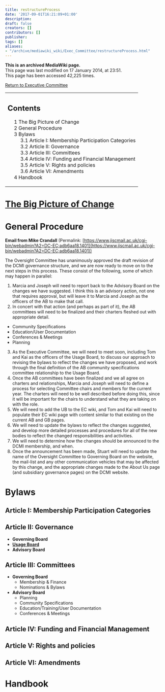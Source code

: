 ```yaml
---
title: restructureProcess
date: '2017-09-01T16:21:09+01:00'
description: 
draft: false
creators: []
contributors: []
publisher: 
tags: []
aliases:
- "/archive/mediawiki_wiki/Exec_Committee/restructureProcess.html"
---
```


 **This is an archived MediaWiki page.**  
This page was last modified on 17 January 2014, at 23:51.  
This page has been accessed 42,225 times.

[Return to Executive Committee](/archive/mediawiki_wiki/Exec_Committee "Exec Committee")

<table id="toc" class="toc">
  <tr>
    <td>
      <div id="toctitle">
        <h2>Contents</h2>
      </div>
      <ul>
        <li class="toclevel-1 tocsection-1"><a href="#The_Big_Picture_of_Change"><span class="tocnumber">1</span> <span class="toctext">The Big Picture of Change</span></a></li>
        <li class="toclevel-1 tocsection-2"><a href="#General_Procedure"><span class="tocnumber">2</span> <span class="toctext">General Procedure</span></a></li>
        <li class="toclevel-1 tocsection-3">
          <a href="#Bylaws"><span class="tocnumber">3</span> <span class="toctext">Bylaws</span></a>
          <ul>
            <li class="toclevel-2 tocsection-4"><a href="#Article_I:_Membership_Participation_Categories"><span class="tocnumber">3.1</span> <span class="toctext">Article I: Membership Participation Categories</span></a></li>
            <li class="toclevel-2 tocsection-5"><a href="#Article_II:_Governance"><span class="tocnumber">3.2</span> <span class="toctext">Article II: Governance</span></a></li>
            <li class="toclevel-2 tocsection-6"><a href="#Article_III:_Committees"><span class="tocnumber">3.3</span> <span class="toctext">Article III: Committees</span></a></li>
            <li class="toclevel-2 tocsection-7"><a href="#Article_IV:_Funding_and_Financial_Management"><span class="tocnumber">3.4</span> <span class="toctext">Article IV: Funding and Financial Management</span></a></li>
            <li class="toclevel-2 tocsection-8"><a href="#Article_V:_Rights_and_policies"><span class="tocnumber">3.5</span> <span class="toctext">Article V: Rights and policies</span></a></li>
            <li class="toclevel-2 tocsection-9"><a href="#Article_VI:_Amendments"><span class="tocnumber">3.6</span> <span class="toctext">Article VI: Amendments</span></a></li>
          </ul>
        </li>
        <li class="toclevel-1 tocsection-10"><a href="#Handbook"><span class="tocnumber">4</span> <span class="toctext">Handbook</span></a></li>
      </ul>
    </td>
  </tr>
</table>


# [The Big Picture of Change](/archive/mediawiki_wiki/Exec_Committee/public/ "Exec Committee/public/") 

# General Procedure 

**Email from Mike Crandall** (Permalink: [https://www.jiscmail.ac.uk/cgi-bin/webadmin?A2=DC-EC;adb6aa18.1401](https://www.jiscmail.ac.uk/cgi-bin/webadmin?A2=DC-EC;adb6aa18.1401))

The Oversight Committee has unanimously approved the draft revision of the DCMI governance structure, and we are now ready to move on to the next steps in this process. These consist of the following, some of which may happen in parallel:

1. Marcia and Joseph will need to report back to the Advisory Board on the changes we have suggested. I think this is an advisory action, not one that requires approval, but will leave it to Marcia and Joseph as the officers of the AB to make that call.
2. In concert with that action (and perhaps as part of it), the AB committees will need to be finalized and their charters fleshed out with appropriate detail.
  - Community Specifications
  - Education/User Documentation
  - Conferences & Meetings
  - Planning
3. As the Executive Committee, we will need to meet soon, including Tom and Kai as the officers of the Usage Board, to discuss our approach to revising the bylaws to reflect the changes we have proposed, and work through the final definition of the AB community specifications committee relationship to the Usage Board.
4. Once the AB committees have been finalized and we all agree on charters and relationships, Marcia and Joseph will need to define a process for selecting Committee chairs and members for the current year. The charters will need to be well described before doing this, since it will be important for the chairs to understand what they are taking on with the role.
5. We will need to add the UB to the EC wiki, and Tom and Kai will need to populate their EC wiki page with content similar to that existing on the current AB and GB pages.
6. We will need to update the bylaws to reflect the changes suggested, and develop more detailed processes and procedures for all of the new bodies to reflect the changed responsibilities and activities.
7. We will need to determine how the changes should be announced to the DCMI membership, and when.
8. Once the announcement has been made, Stuart will need to update the name of the Oversight Committee to Governing Board on the website, the mail-list and any other communication vehicles that may be affected by this change, and the appropriate changes made to the About Us page (and subsidiary governance pages) on the DCMI website.

# Bylaws 

## Article I: Membership Participation Categories 

## Article II: Governance 

- **Governing Board** 
- **[Usage Board](/archive/mediawiki_wiki/Exec_Committee/UB "Exec Committee/UB")** 
- **Advisory Board** 

## Article III: Committees 

- **Governing Board** 
  - Membership & Finance
  - Nominations & Bylaws
- **Advisory Board** 
  - Planning
  - Community Specifications
  - Education/Training/User Documentation
  - Conferences & Meetings

## Article IV: Funding and Financial Management 

## Article V: Rights and policies 

## Article VI: Amendments 

# Handbook 

